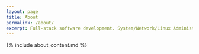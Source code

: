 ```yaml
---
layout: page
title: About
permalink: /about/
excerpt: Full-stack software development. System/Network/Linux Administration. RubyHail. Speedcubing. Longboarding. Guitar. Slowmo. Timelapse. Extreme Sports. Instagram. Youtube. Astrophotography. 
---
```


{% include about_content.md %}
